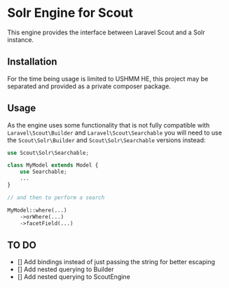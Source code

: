 # Solr Engine for Scout #

This engine provides the interface between Laravel Scout and a Solr instance.

## Installation ##

For the time being usage is limited to USHMM HE, this project may be separated and provided as a private composer package.

## Usage ##

As the engine uses some functionality that is not fully compatible with `Laravel\Scout\Builder` and `Laravel\Scout\Searchable` you will need to use the `Scout\Solr\Builder` and `Scout\Solr\Searchable` versions instead:

```php
use Scout\Solr\Searchable;

class MyModel extends Model {
    use Searchable;
    ...
}

// and then to perform a search

MyModel::where(...)
    ->orWhere(...)
    ->facetField(...)
```

## TO DO ##

- [] Add bindings instead of just passing the string for better escaping
- [] Add nested querying to Builder
- [] Add nested querying to ScoutEngine
